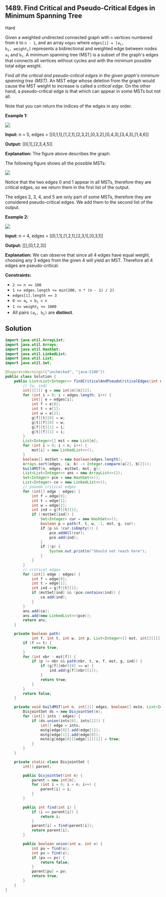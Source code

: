 ## 1489\. Find Critical and Pseudo-Critical Edges in Minimum Spanning Tree

Hard

Given a weighted undirected connected graph with `n` vertices numbered from `0` to `n - 1`, and an array `edges` where <code>edges[i] = [a<sub>i</sub>, b<sub>i</sub>, weight<sub>i</sub>]</code> represents a bidirectional and weighted edge between nodes <code>a<sub>i</sub></code> and <code>b<sub>i</sub></code>. A minimum spanning tree (MST) is a subset of the graph's edges that connects all vertices without cycles and with the minimum possible total edge weight.

Find _all the critical and pseudo-critical edges in the given graph's minimum spanning tree (MST)_. An MST edge whose deletion from the graph would cause the MST weight to increase is called a _critical edge_. On the other hand, a pseudo-critical edge is that which can appear in some MSTs but not all.

Note that you can return the indices of the edges in any order.

**Example 1:**

![](https://assets.leetcode.com/uploads/2020/06/04/ex1.png)

**Input:** n = 5, edges = \[\[0,1,1],[1,2,1],[2,3,2],[0,3,2],[0,4,3],[3,4,3],[1,4,6]]

**Output:** [[0,1],[2,3,4,5]]

**Explanation:** The figure above describes the graph.

The following figure shows all the possible MSTs:

![](https://assets.leetcode.com/uploads/2020/06/04/msts.png)

Notice that the two edges 0 and 1 appear in all MSTs, therefore they are critical edges, so we return them in the first list of the output.

The edges 2, 3, 4, and 5 are only part of some MSTs, therefore they are considered pseudo-critical edges. We add them to the second list of the output.

**Example 2:**

![](https://assets.leetcode.com/uploads/2020/06/04/ex2.png)

**Input:** n = 4, edges = \[\[0,1,1],[1,2,1],[2,3,1],[0,3,1]]

**Output:** [[],[0,1,2,3]]

**Explanation:** We can observe that since all 4 edges have equal weight, choosing any 3 edges from the given 4 will yield an MST. Therefore all 4 edges are pseudo-critical.

**Constraints:**

*   `2 <= n <= 100`
*   `1 <= edges.length <= min(200, n * (n - 1) / 2)`
*   `edges[i].length == 3`
*   <code>0 <= a<sub>i</sub> < b<sub>i</sub> < n</code>
*   <code>1 <= weight<sub>i</sub> <= 1000</code>
*   All pairs <code>(a<sub>i</sub>, b<sub>i</sub>)</code> are **distinct**.

## Solution

```java
import java.util.ArrayList;
import java.util.Arrays;
import java.util.HashSet;
import java.util.LinkedList;
import java.util.List;
import java.util.Set;

@SuppressWarnings({"unchecked", "java:S106"})
public class Solution {
    public List<List<Integer>> findCriticalAndPseudoCriticalEdges(int n, int[][] edges) {
        // {w, ind}
        int[][][] g = new int[n][n][2];
        for (int i = 0; i < edges.length; i++) {
            int[] e = edges[i];
            int f = e[0];
            int t = e[1];
            int w = e[2];
            g[f][t][0] = w;
            g[t][f][0] = w;
            g[f][t][1] = i;
            g[t][f][1] = i;
        }
        List<Integer>[] mst = new List[n];
        for (int i = 0; i < n; i++) {
            mst[i] = new LinkedList<>();
        }
        boolean[] mstSet = new boolean[edges.length];
        Arrays.sort(edges, (a, b) -> Integer.compare(a[2], b[2]));
        buildMST(n, edges, mstSet, mst, g);
        List<List<Integer>> ans = new ArrayList<>(2);
        Set<Integer> pce = new HashSet<>();
        List<Integer> ce = new LinkedList<>();
        // pseudo critical edges
        for (int[] edge : edges) {
            int f = edge[0];
            int t = edge[1];
            int w = edge[2];
            int ind = g[f][t][1];
            if (!mstSet[ind]) {
                Set<Integer> cur = new HashSet<>();
                boolean p = path(f, t, w, -1, mst, g, cur);
                if (p && !cur.isEmpty()) {
                    pce.addAll(cur);
                    pce.add(ind);
                }
                if (!p) {
                    System.out.println("Should not reach here");
                }
            }
        }
        // critical edges
        for (int[] edge : edges) {
            int f = edge[0];
            int t = edge[1];
            int ind = g[f][t][1];
            if (mstSet[ind] && !pce.contains(ind)) {
                ce.add(ind);
            }
        }
        ans.add(ce);
        ans.add(new LinkedList<>(pce));
        return ans;
    }

    private boolean path(
            int f, int t, int w, int p, List<Integer>[] mst, int[][][] g, Set<Integer> ind) {
        if (f == t) {
            return true;
        }
        for (int nbr : mst[f]) {
            if (p != nbr && path(nbr, t, w, f, mst, g, ind)) {
                if (g[f][nbr][0] == w) {
                    ind.add(g[f][nbr][1]);
                }
                return true;
            }
        }
        return false;
    }

    private void buildMST(int n, int[][] edges, boolean[] mste, List<Integer>[] mstg, int[][][] g) {
        DisjointSet ds = new DisjointSet(n);
        for (int[] ints : edges) {
            if (ds.union(ints[0], ints[1])) {
                int[] edge = ints;
                mstg[edge[0]].add(edge[1]);
                mstg[edge[1]].add(edge[0]);
                mste[g[edge[0]][edge[1]][1]] = true;
            }
        }
    }

    private static class DisjointSet {
        int[] parent;

        public DisjointSet(int n) {
            parent = new int[n];
            for (int i = 0; i < n; i++) {
                parent[i] = i;
            }
        }

        public int find(int i) {
            if (i == parent[i]) {
                return i;
            }
            parent[i] = find(parent[i]);
            return parent[i];
        }

        public boolean union(int u, int v) {
            int pu = find(u);
            int pv = find(v);
            if (pu == pv) {
                return false;
            }
            parent[pu] = pv;
            return true;
        }
    }
}
```